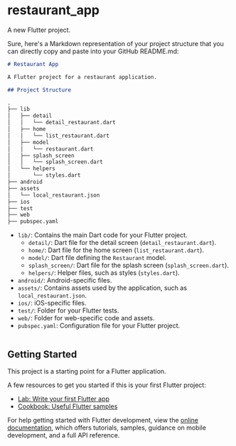 # restaurant_app

A new Flutter project.

Sure, here's a Markdown representation of your project structure that you can directly copy and paste into your GitHub README.md:

```markdown
# Restaurant App

A Flutter project for a restaurant application.

## Project Structure

.
├── lib
│   ├── detail
│   │   └── detail_restaurant.dart
│   ├── home
│   │   └── list_restaurant.dart
│   ├── model
│   │   └── restaurant.dart
│   ├── splash_screen
│   │   └── splash_screen.dart
│   └── helpers
│       └── styles.dart
├── android
├── assets
│   └── local_restaurant.json
├── ios
├── test
├── web
├── pubspec.yaml

```
- `lib/`: Contains the main Dart code for your Flutter project.
  - `detail/`: Dart file for the detail screen (`detail_restaurant.dart`).
  - `home/`: Dart file for the home screen (`list_restaurant.dart`).
  - `model/`: Dart file defining the `Restaurant` model.
  - `splash_screen/`: Dart file for the splash screen (`splash_screen.dart`).
  - `helpers/`: Helper files, such as styles (`styles.dart`).
- `android/`: Android-specific files.
- `assets/`: Contains assets used by the application, such as `local_restaurant.json`.
- `ios/`: iOS-specific files.
- `test/`: Folder for your Flutter tests.
- `web/`: Folder for web-specific code and assets.
- `pubspec.yaml`: Configuration file for your Flutter project.
```
```


## Getting Started

This project is a starting point for a Flutter application.

A few resources to get you started if this is your first Flutter project:

- [Lab: Write your first Flutter app](https://docs.flutter.dev/get-started/codelab)
- [Cookbook: Useful Flutter samples](https://docs.flutter.dev/cookbook)

For help getting started with Flutter development, view the
[online documentation](https://docs.flutter.dev/), which offers tutorials,
samples, guidance on mobile development, and a full API reference.
